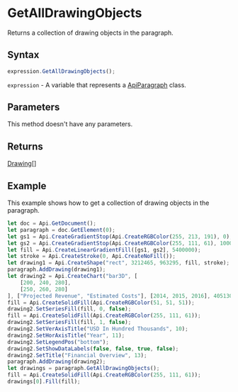# GetAllDrawingObjects

Returns a collection of drawing objects in the paragraph.

## Syntax

```javascript
expression.GetAllDrawingObjects();
```

`expression` - A variable that represents a [ApiParagraph](../ApiParagraph.md) class.

## Parameters

This method doesn't have any parameters.

## Returns

[Drawing](../../Enumeration/Drawing.md)[]

## Example

This example shows how to get a collection of drawing objects in the paragraph.

```javascript editor-
let doc = Api.GetDocument();
let paragraph = doc.GetElement(0);
let gs1 = Api.CreateGradientStop(Api.CreateRGBColor(255, 213, 191), 0);
let gs2 = Api.CreateGradientStop(Api.CreateRGBColor(255, 111, 61), 100000);
let fill = Api.CreateLinearGradientFill([gs1, gs2], 5400000);
let stroke = Api.CreateStroke(0, Api.CreateNoFill());
let drawing1 = Api.CreateShape("rect", 3212465, 963295, fill, stroke);
paragraph.AddDrawing(drawing1);
let drawing2 = Api.CreateChart("bar3D", [
	[200, 240, 280],
	[250, 260, 280]
], ["Projected Revenue", "Estimated Costs"], [2014, 2015, 2016], 4051300, 2347595, 24);
fill = Api.CreateSolidFill(Api.CreateRGBColor(51, 51, 51));
drawing2.SetSeriesFill(fill, 0, false);
fill = Api.CreateSolidFill(Api.CreateRGBColor(255, 111, 61));
drawing2.SetSeriesFill(fill, 1, false);
drawing2.SetVerAxisTitle("USD In Hundred Thousands", 10);
drawing2.SetHorAxisTitle("Year", 11);
drawing2.SetLegendPos("bottom");
drawing2.SetShowDataLabels(false, false, true, false);
drawing2.SetTitle("Financial Overview", 13);
paragraph.AddDrawing(drawing2);
let drawings = paragraph.GetAllDrawingObjects();
fill = Api.CreateSolidFill(Api.CreateRGBColor(255, 111, 61));
drawings[0].Fill(fill);
```
